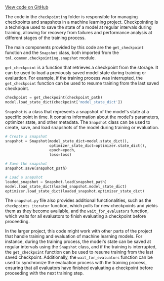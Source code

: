 [View code on GitHub](https://github.com/twitter/the-algorithm-ml/tree/master/.autodoc/docs/json/common/checkpointing)

The code in the `checkpointing` folder is responsible for managing checkpoints and snapshots in a machine learning project. Checkpointing is a technique used to save the state of a model at regular intervals during training, allowing for recovery from failures and performance analysis at different stages of the training process.

The main components provided by this code are the `get_checkpoint` function and the `Snapshot` class, both imported from the `tml.common.checkpointing.snapshot` module.

`get_checkpoint` is a function that retrieves a checkpoint from the storage. It can be used to load a previously saved model state during training or evaluation. For example, if the training process was interrupted, the `get_checkpoint` function can be used to resume training from the last saved checkpoint.

```python
checkpoint = get_checkpoint(checkpoint_path)
model.load_state_dict(checkpoint['model_state_dict'])
```

`Snapshot` is a class that represents a snapshot of the model's state at a specific point in time. It contains information about the model's parameters, optimizer state, and other metadata. The `Snapshot` class can be used to create, save, and load snapshots of the model during training or evaluation.

```python
# Create a snapshot
snapshot = Snapshot(model_state_dict=model.state_dict(),
                    optimizer_state_dict=optimizer.state_dict(),
                    epoch=epoch,
                    loss=loss)

# Save the snapshot
snapshot.save(snapshot_path)

# Load a snapshot
loaded_snapshot = Snapshot.load(snapshot_path)
model.load_state_dict(loaded_snapshot.model_state_dict)
optimizer.load_state_dict(loaded_snapshot.optimizer_state_dict)
```

The `snapshot.py` file also provides additional functionalities, such as the `checkpoints_iterator` function, which polls for new checkpoints and yields them as they become available, and the `wait_for_evaluators` function, which waits for all evaluators to finish evaluating a checkpoint before proceeding.

In the larger project, this code might work with other parts of the project that handle training and evaluation of machine learning models. For instance, during the training process, the model's state can be saved at regular intervals using the `Snapshot` class, and if the training is interrupted, the `get_checkpoint` function can be used to resume training from the last saved checkpoint. Additionally, the `wait_for_evaluators` function can be used to synchronize the evaluation process with the training process, ensuring that all evaluators have finished evaluating a checkpoint before proceeding with the next training step.
